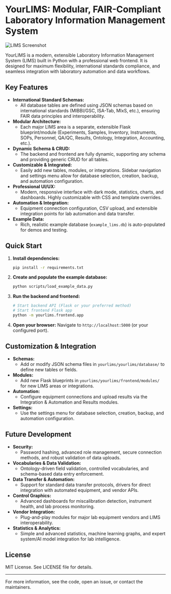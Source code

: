 # YourLIMS: Modular, FAIR-Compliant Laboratory Information Management System

![LIMS Screenshot](images/index_screenshot.png)

YourLIMS is a modern, extensible Laboratory Information Management System (LIMS) built in Python with a professional web frontend. It is designed for maximum flexibility, international standards compliance, and seamless integration with laboratory automation and data workflows.

## Key Features

- **International Standard Schemas:**
  - All database tables are defined using JSON schemas based on international standards (MIBBI/GSC, ISA-Tab, MIxS, etc.), ensuring FAIR data principles and interoperability.
- **Modular Architecture:**
  - Each major LIMS area is a separate, extensible Flask blueprint/module (Experiments, Samples, Inventory, Instruments, SOPs, Personnel, QA/QC, Results, Ontology, Integration, Accounting, etc.).
- **Dynamic Schema & CRUD:**
  - The backend and frontend are fully dynamic, supporting any schema and providing generic CRUD for all tables.
- **Customizable & Integrated:**
  - Easily add new tables, modules, or integrations. Sidebar navigation and settings menu allow for database selection, creation, backup, and automation configuration.
- **Professional UI/UX:**
  - Modern, responsive interface with dark mode, statistics, charts, and dashboards. Highly customizable with CSS and template overrides.
- **Automation & Integration:**
  - Equipment connection configuration, CSV upload, and extensible integration points for lab automation and data transfer.
- **Example Data:**
  - Rich, realistic example database (`example_lims.db`) is auto-populated for demos and testing.

## Quick Start

1. **Install dependencies:**
   ```bash
   pip install -r requirements.txt
   ```
2. **Create and populate the example database:**
   ```bash
   python scripts/load_example_data.py
   ```
3. **Run the backend and frontend:**
   ```bash
   # Start backend API (Flask or your preferred method)
   # Start frontend Flask app
   python -m yourlims.frontend.app
   ```
4. **Open your browser:**
   Navigate to `http://localhost:5000` (or your configured port).

## Customization & Integration

- **Schemas:**
  - Add or modify JSON schema files in `yourlims/yourlims/database/` to define new tables or fields.
- **Modules:**
  - Add new Flask blueprints in `yourlims/yourlims/frontend/modules/` for new LIMS areas or integrations.
- **Automation:**
  - Configure equipment connections and upload results via the Integration & Automation and Results modules.
- **Settings:**
  - Use the settings menu for database selection, creation, backup, and automation configuration.

## Future Development

- **Security:**
  - Password hashing, advanced role management, secure connection methods, and robust validation of data uploads.
- **Vocabularies & Data Validation:**
  - Ontology-driven field validation, controlled vocabularies, and schema-based data entry enforcement.
- **Data Transfer & Automation:**
  - Support for standard data transfer protocols, drivers for direct integration with automated equipment, and vendor APIs.
- **Control Graphics:**
  - Advanced dashboards for miscalibration detection, instrument health, and lab process monitoring.
- **Vendor Integration:**
  - Plug-and-play modules for major lab equipment vendors and LIMS interoperability.
- **Statistics & Analytics:**
  - Simple and advanced statistics, machine learning graphs, and expert system/AI model integration for lab intelligence.

## License
MIT License. See LICENSE file for details.

---

For more information, see the code, open an issue, or contact the maintainers.
